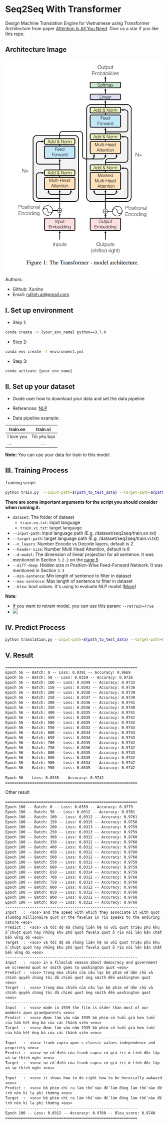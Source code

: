 # Seq2Seq With Transformer

Design Machine Translation Engine for Vietnamese using Transformer Architecture from
paper [Attention Is All You Need](https://arxiv.org/pdf/1706.03762.pdf). Give us a star if you like this repo.

## Architecture Image

<p align="center">
    <img src="https://github.com/Xunino/Seq2SeqWithTransformer/blob/main/assets/Transformer.png">
</p>

Authors:

- Github: Xunino
- Email: ndlinh.ai@gmail.com

## I. Set up environment

- Step 1:

```bash
conda create -n {your_env_name} python==3.7.0
```

- Step 2:

```bash
conda env create -f environment.yml
```

- Step 3:

```bash
conda activate {your_env_name}
``` 

## II. Set up your dataset

- Guide user how to download your data and set the data pipeline

- References: [NLP](https://github.com/Xunino/Seq2SeqWithTransformer/tree/main/dataset/seq2seq)

- Data pipeline example:

| train.en   |   train.vi      |
|----------|:-------------:|
| I love you       |  Tôi yêu bạn|
| ....             |    .... |

**Note:** You can use your data for train to this model.

## III. Training Process

Training script:

```bash
python train.py  --input-path=${path_to_test_data} --target-path=${path_to_input_data} --n_layers=2 --header-size=8 --d-model=512 --diff-deep=2048 --min-sentence=0 --max-sentence=50 --bleu=True
```

**There are some important arguments for the script you should consider when running it:**

- `dataset`: The folder of dataset
    - `train.en.txt`: input language
    - `train.vi.txt`: target language
- `--input-path`: input language path (E.g. /dataset/seq2seq/train.en.txt)
- `--target-path`: target language path (E.g. /dataset/seq2seq/train.vi.txt)
- `--n_layers`: Number Encode vs Decode layers, default is 2
- `--header-size`: Number Multi Head Attention, default is 8
- `--d-model`: The dimension of linear projection for all sentence. It was mentioned in Section `3.2.2` on
  the [page 5](https://arxiv.org/pdf/1706.03762.pdf)
- `--diff-deep`: Hidden size in Position-Wise Feed-Forward Network. It was mentioned in Section `3.3`
- `--min-sentence`: Min length of sentence to filter in dataset
- `--max-sentence`: Max length of sentence to filter in dataset
- `--bleu`: bool values. It's using to evaluate NLP model ([More](https://aclanthology.org/P02-1040.pdf))

**Note**:

- If you want to retrain model, you can use this param: `--retrain=True`
- <a href="https://colab.research.google.com/drive/1mxS6_1QzGMPuGSNAg5N-FjKjflneZgbY?usp=sharing" target="_blank">
  <img src="https://camo.githubusercontent.com/84f0493939e0c4de4e6dbe113251b4bfb5353e57134ffd9fcab6b8714514d4d1/68747470733a2f2f636f6c61622e72657365617263682e676f6f676c652e636f6d2f6173736574732f636f6c61622d62616467652e737667">

</a>

## IV. Predict Process

```bash
python translation.py --input-path=${path_to_test_data} --target-path=${path_to_input_data}
```

## V. Result

```
===========================================================
Epoch 56 -- Batch: 0 -- Loss: 0.0391 -- Accuracy: 0.9669
Epoch 56 -- Batch: 50 -- Loss: 0.0359 -- Accuracy: 0.9726
Epoch 56 -- Batch: 100 -- Loss: 0.0349 -- Accuracy: 0.9733
Epoch 56 -- Batch: 150 -- Loss: 0.0343 -- Accuracy: 0.9736
Epoch 56 -- Batch: 200 -- Loss: 0.0338 -- Accuracy: 0.9739
Epoch 56 -- Batch: 250 -- Loss: 0.0337 -- Accuracy: 0.9739
Epoch 56 -- Batch: 300 -- Loss: 0.0336 -- Accuracy: 0.9741
Epoch 56 -- Batch: 350 -- Loss: 0.0336 -- Accuracy: 0.9740
Epoch 56 -- Batch: 400 -- Loss: 0.0335 -- Accuracy: 0.9741
Epoch 56 -- Batch: 450 -- Loss: 0.0335 -- Accuracy: 0.9742
Epoch 56 -- Batch: 500 -- Loss: 0.0335 -- Accuracy: 0.9742
Epoch 56 -- Batch: 550 -- Loss: 0.0333 -- Accuracy: 0.9743
Epoch 56 -- Batch: 600 -- Loss: 0.0334 -- Accuracy: 0.9743
Epoch 56 -- Batch: 650 -- Loss: 0.0334 -- Accuracy: 0.9743
Epoch 56 -- Batch: 700 -- Loss: 0.0335 -- Accuracy: 0.9742
Epoch 56 -- Batch: 750 -- Loss: 0.0336 -- Accuracy: 0.9742
Epoch 56 -- Batch: 800 -- Loss: 0.0335 -- Accuracy: 0.9743
Epoch 56 -- Batch: 850 -- Loss: 0.0335 -- Accuracy: 0.9742
Epoch 56 -- Batch: 900 -- Loss: 0.0334 -- Accuracy: 0.9742
Epoch 56 -- Batch: 950 -- Loss: 0.0335 -- Accuracy: 0.9742
-----------------------------------------------------------
Epoch 56 -- Loss: 0.0335 -- Accuracy: 0.9742 
===========================================================
```

Other result

```
===========================================================
Epoch 100 -- Batch: 0 -- Loss: 0.0359 -- Accuracy: 0.9779
Epoch 100 -- Batch: 50 -- Loss: 0.0312 -- Accuracy: 0.9761
Epoch 100 -- Batch: 100 -- Loss: 0.0312 -- Accuracy: 0.9761
Epoch 100 -- Batch: 150 -- Loss: 0.0315 -- Accuracy: 0.9758
Epoch 100 -- Batch: 200 -- Loss: 0.0313 -- Accuracy: 0.9759
Epoch 100 -- Batch: 250 -- Loss: 0.0313 -- Accuracy: 0.9759
Epoch 100 -- Batch: 300 -- Loss: 0.0312 -- Accuracy: 0.9760
Epoch 100 -- Batch: 350 -- Loss: 0.0312 -- Accuracy: 0.9760
Epoch 100 -- Batch: 400 -- Loss: 0.0312 -- Accuracy: 0.9760
Epoch 100 -- Batch: 450 -- Loss: 0.0312 -- Accuracy: 0.9760
Epoch 100 -- Batch: 500 -- Loss: 0.0312 -- Accuracy: 0.9760
Epoch 100 -- Batch: 550 -- Loss: 0.0312 -- Accuracy: 0.9759
Epoch 100 -- Batch: 600 -- Loss: 0.0313 -- Accuracy: 0.9759
Epoch 100 -- Batch: 650 -- Loss: 0.0314 -- Accuracy: 0.9759
Epoch 100 -- Batch: 700 -- Loss: 0.0312 -- Accuracy: 0.9760
Epoch 100 -- Batch: 750 -- Loss: 0.0313 -- Accuracy: 0.9760
Epoch 100 -- Batch: 800 -- Loss: 0.0312 -- Accuracy: 0.9760
Epoch 100 -- Batch: 850 -- Loss: 0.0312 -- Accuracy: 0.9760
Epoch 100 -- Batch: 900 -- Loss: 0.0311 -- Accuracy: 0.9760
Epoch 100 -- Batch: 950 -- Loss: 0.0312 -- Accuracy: 0.9760
-----------------------------------------------------------
Input   :  <sos> and the speed with which they associate it with quot slumdog millionaire quot or the favelas in rio speaks to the enduring nature <eos>
Predict :  <sos> và tốc độ mà chúng liên hệ nó với quot triệu phú khu ổ chuột quot hay những khu phố quot favela quot ở rio nói lên bản chất bền vững đó <eos>
Target  :  <sos> và tốc độ mà chúng liên hệ nó với quot triệu phú khu ổ chuột quot hay những khu phố quot favela quot ở rio nói lên bản chất bền vững đó <eos>
-----------------------------------------------------------
Input   :  <sos> in a filmclub season about democracy and government we screened quot mr smith goes to washington quot <eos>
Predict :  <sos> trong mùa chiếu của câu lạc bộ phim về dân chủ và chính quyền chúng tôi đã chiếu quot ông smith đến washington quot <eos>
Target  :  <sos> trong mùa chiếu của câu lạc bộ phim về dân chủ và chính quyền chúng tôi đã chiếu quot ông smith đến washington quot <eos>
-----------------------------------------------------------
Input   :  <sos> made in 1939 the film is older than most of our members apos grandparents <eos>
Predict :  <sos> được làm vào năm 1939 bộ phim có tuổi già hơn tuổi của hầu hết ông bà của các thành viên <eos>
Target  :  <sos> được làm vào năm 1939 bộ phim có tuổi già hơn tuổi của hầu hết ông bà của các thành viên <eos>
-----------------------------------------------------------
Input   :  <sos> frank capra apos s classic values independence and propriety <eos>
Predict :  <sos> sự cổ điển của frank capra có giá trị ở tính độc lập và sự thích nghi <eos>
Target  :  <sos> sự cổ điển của frank capra có giá trị ở tính độc lập và sự thích nghi <eos>
-----------------------------------------------------------
Input   :  <sos> it shows how to do right how to be heroically awkward <eos>
Predict :  <sos> bộ phim chỉ ra làm thế nào để làm đúng làm thế nào để trở nên kì lạ phi thường <eos>
Target  :  <sos> bộ phim chỉ ra làm thế nào để làm đúng làm thế nào để trở nên kì lạ phi thường <eos>
-----------------------------------------------------------
Epoch 100 -- Loss: 0.0312 -- Accuracy: 0.9760 -- Bleu_score: 0.9740
===========================================================
```